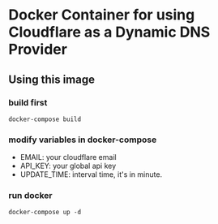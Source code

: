 # Docker Container for using Cloudflare as a Dynamic DNS Provider

## Using this image

### build first

```shell
docker-compose build
```

### modify variables in docker-compose

* EMAIL: your cloudflare email
* API_KEY: your global api key
* UPDATE_TIME: interval time, it's in minute.

### run docker

```shell
docker-compose up -d
```
